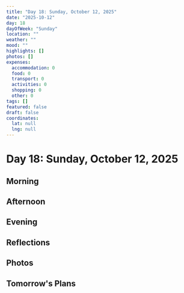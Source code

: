 ```yaml
---
title: "Day 18: Sunday, October 12, 2025"
date: "2025-10-12"
day: 18
dayOfWeek: "Sunday"
location: ""
weather: ""
mood: ""
highlights: []
photos: []
expenses:
  accommodation: 0
  food: 0
  transport: 0
  activities: 0
  shopping: 0
  other: 0
tags: []
featured: false
draft: false
coordinates:
  lat: null
  lng: null
---
```


# Day 18: Sunday, October 12, 2025

## Morning

## Afternoon

## Evening

## Reflections

## Photos

## Tomorrow's Plans
